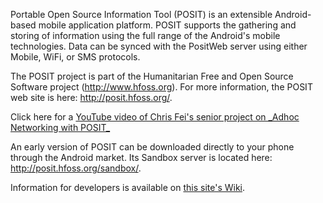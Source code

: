 Portable Open Source Information Tool (POSIT) is an extensible Android-based mobile application platform.  POSIT supports the gathering and storing of information using the full range of the Android's mobile technologies.  Data can be synced with the PositWeb server using either Mobile, WiFi, or SMS protocols.

The POSIT project is part of the Humanitarian Free and Open Source Software project (http://www.hfoss.org). For more information, the POSIT web site is here: http://posit.hfoss.org/.

Click here for a [YouTube video of Chris Fei's senior project on \_Adhoc Networking with POSIT\_](http://www.youtube.com/watch?v=RBYgPUY1lPQ)

An early version of POSIT can be downloaded directly to your phone through the Android market. Its Sandbox server is located here: http://posit.hfoss.org/sandbox/.

Information for developers is available on [this site's Wiki](http://code.google.com/p/posit-mobile/wiki/Welcome?tm=6).


